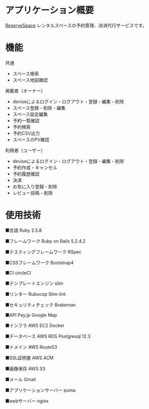 # アプリケーション概要
[ReserveSpace](https://www.reserve-space.net/)
レンタルスペースの予約管理、決済代行サービスです。

# 機能

共通
- スペース検索
- スペース地図確認

掲載者（オーナー）
- deviseによるログイン・ログアウト・登録・編集・削除
- スペース登録・削除・編集
- スペース設定編集
- 予約一覧確認
- 予約検索
- 予約CSV出力
- スペースのPV確認

利用者（ユーザー）
- deviseによるログイン・ログアウト・登録・編集・削除
- 予約作成・キャンセル
- 予約履歴確認
- 決済
- お気に入り登録・削除
- レビュー投稿・削除


# 使用技術

■言語
Ruby 2.5.8

■フレームワーク
Ruby on Rails 5.2.4.2

■テスティングフレームワーク
RSpec

■CSSフレームワーク
Bootstrap4

■CI
circleCI

■テンプレートエンジン
slim

■リンター
Rubocop
Slim-lint

■セキュリティチェック
Brakeman

■API
Pay.jp
Google Map

■インフラ
AWS EC2
Docker

■データベース
AWS RDS
Postgresql 12.3

■ドメイン
AWS Route53

■SSL証明書
AWS ACM

■画像保存
AWS S3

■メール
Gmail

■アプリケーションサーバー
puma

■webサーバー
nginx
